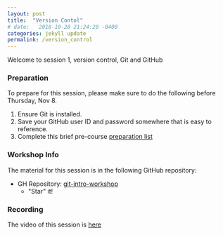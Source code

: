 ```yaml
---
layout: post
title:  "Version Contol"
# date:   2018-10-28 21:24:20 -0400
categories: jekyll update
permalink: /version_control
---
```


Welcome to session 1, version control, Git and GitHub

### Preparation
To prepare for this session, please make sure to do the following before
Thursday, Nov 8.

1.  Ensure Git is installed.
2.  Save your GitHub user ID and password somewhere that is easy to reference.
3.  Complete this brief pre-course [preparation list](https://goo.gl/forms/yuLKS1shJBIQlJrE3)


### Workshop Info
The material for this session is in the following GitHub repository:  
- GH Repository:  [git-intro-workshop](https://github.com/reshamas/git-intro-workshop)
  - "Star" it!

### Recording 

The video of this session is [here](https://www.youtube.com/watch?v=Q-cS5FQ_Sb4&list=PLME9VJQhE-htSuTzZcfum1gFhMeohxOMu&index=1)